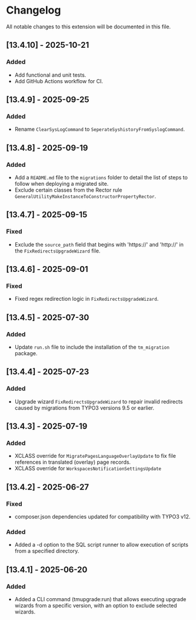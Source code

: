 # Changelog
All notable changes to this extension will be documented in this file.

## [13.4.10] - 2025-10-21
### Added
- Add functional and unit tests.
- Add GitHub Actions workflow for CI.

## [13.4.9] - 2025-09-25
### Added
- Rename `ClearSysLogCommand` to `SeperateSyshistoryFromSyslogCommand`.

## [13.4.8] - 2025-09-19
### Added
- Add a `README.md` file to the `migrations` folder to detail the list of steps to follow when deploying a migrated site.
- Exclude certain classes from the Rector rule `GeneralUtilityMakeInstanceToConstructorPropertyRector`.

## [13.4.7] - 2025-09-15
### Fixed
- Exclude the `source_path` field that begins with 'https://' and 'http://' in the `FixRedirectsUpgradeWizard` file.

## [13.4.6] - 2025-09-01
### Fixed
- Fixed regex redirection logic in `FixRedirectsUpgradeWizard`.

## [13.4.5] - 2025-07-30
### Added
- Update `run.sh` file to include the installation of the `tm_migration` package.

## [13.4.4] - 2025-07-23
### Added
- Upgrade wizard `FixRedirectsUpgradeWizard` to repair invalid redirects caused by migrations from TYPO3 versions 9.5 or earlier.

## [13.4.3] - 2025-07-19
### Added
- XCLASS override for `MigratePagesLanguageOverlayUpdate` to fix file references in translated (overlay) page records.
- XCLASS override for `WorkspacesNotificationSettingsUpdate`

## [13.4.2] - 2025-06-27
### Fixed
- composer.json dependencies updated for compatibility with TYPO3 v12.
### Added
- Added a -d option to the SQL script runner to allow execution of scripts from a specified directory.

## [13.4.1] - 2025-06-20
### Added
- Added a CLI command (tmupgrade:run) that allows executing upgrade wizards from a specific version, with an option to exclude selected wizards.
